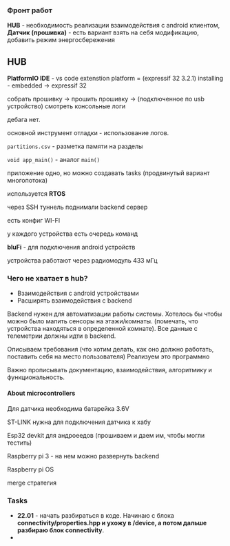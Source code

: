 ### Фронт работ

**HUB** - необходимость реализации взаимодействия с android клиентом, 
**Датчик (прошивка)** - есть вариант взять на себя модификацию, добавить режим энергосбережения

## HUB

**PlatformIO IDE** - vs code extenstion
platform = (expressif 32 3.2.1)
installing - embedded -> expressif 32

собрать прошивку -> прошить прошивку -> (подключенное по usb устройство) смотреть консольные логи

дебага нет.

основной инструмент отладки - использование логов.

`partitions.csv` - разметка памяти на разделы

`void app_main()` - аналог `main()`

приложение одно, но можно создавать tasks (продвинутый вариант многопотока)

используется **RTOS**

через SSH туннель поднимали backend сервер

есть конфиг WI-FI

у каждого устройства есть очередь команд 

**bluFi** - для подключения android устройств

устройства работают через радиомодуль 433 мГц

### Чего не хватает в hub?

- Взаимодействия с android устройствами
- Расширять взаимодействия с backend

Backend нужен для автоматизации работы системы. 
Хотелось бы чтобы можно было мапить сенсоры на этажи/комнаты. (помечать, что устройства находяться в определенной комнате).
Все данные с телеметрии должны идти в backend.


Описываем требования (что хотим делать, как оно должно работать, поставить себя на место пользователя)
Реализуем это программно 

Важно прописывать документацию, взаимодействия, алгоритмику и функциональность.


#### About microcontrollers

Для датчика необходима батарейка 3.6V

ST-LINK нужна для подключения датчика к хабу

Esp32 devkit для андроеедов (прошиваем и даем им, чтобы могли тестить)

Raspberry pi 3 - на нем можно развернуть backend

Raspberry pi OS

merge стратегия

### Tasks
- **22.01** - начать разбираться в коде. Начинаю с блока **connectivity/properties.hpp и ухожу в  /device, а потом дальше разбираю блок connectivity**.
- 

